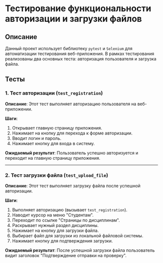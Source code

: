 # Тестирование функциональности авторизации и загрузки файлов

## Описание

Данный проект использует библиотеку `pytest` и `Selenium` для автоматизации тестирования веб-приложения. В рамках тестирования реализованы два основных теста: авторизация пользователя и загрузка файла.

## Тесты

### 1. Тест авторизации (`test_registration`)

**Описание**: Этот тест выполняет авторизацию пользователя на веб-приложении.

**Шаги**:
1. Открывает главную страницу приложения.
2. Нажимает на кнопку для перехода к форме авторизации.
3. Вводит логин и пароль.
4. Нажимает кнопку для входа в систему.

**Ожидаемый результат**: Пользователь успешно авторизуется и переходит на главную страницу приложения.

---

### 2. Тест загрузки файла (`test_upload_file`)

**Описание**: Этот тест выполняет загрузку файла после успешной авторизации.

**Шаги**:
1. Выполняет авторизацию (вызывает `test_registration`).
2. Наводит курсор на меню "Студентам".
3. Переходит по ссылке "Страницы по дисциплинам".
4. Раскрывает нужный раздел дисциплины.
5. Нажимает на кнопку для загрузки файла.
6. Выбирает файл для загрузки из локальной файловой системы.
7. Нажимает кнопку для подтверждения загрузки.

**Ожидаемый результат**: После успешной загрузки файла пользователь видит заголовок "Подтверждение отправки на проверку".
